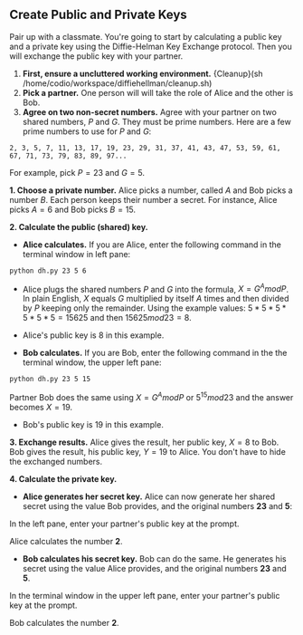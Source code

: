 ## Create Public and Private Keys

Pair up with a classmate. You're going to start by calculating a public key and a private key using the Diffie-Helman Key Exchange protocol. Then you will exchange the public key with your partner.

1. **First, ensure a uncluttered working environment.** 
{Cleanup}(sh /home/codio/workspace/diffiehellman/cleanup.sh)
1. **Pick a partner.** One person will will take the role of Alice and the other is Bob.
1. **Agree on two non-secret numbers.** Agree with your partner on two shared numbers, $P$ and $G$.  They must be prime numbers.
  Here are a few prime numbers to use for $P$ and $G$: 
  ```
2, 3, 5, 7, 11, 13, 17, 19, 23, 29, 31, 37, 41, 43, 47, 53, 59, 61, 67, 71, 73, 79, 83, 89, 97...
  ```
  For example, pick $P=23$ and $G=5$.
  
**1. Choose a private number.** Alice picks a number, called $A$ and Bob picks a number $B$. Each person keeps their number a secret. For instance, Alice picks $A=6$ and Bob picks $B=15$.

**2. Calculate the public (shared) key.**
 -  **Alice calculates.** If you are Alice, enter the following command in the terminal window in left pane:

```python dh.py 23 5 6```

 - Alice plugs the shared numbers $P$ and $G$ into the formula, $X = G^A mod P$.
 In plain English, $X$ equals $G$ multiplied by itself $A$ times and then divided by $P$ keeping only the remainder. Using the example values: $5*5*5*5*5*5 = 15625$ and then $15625  mod  23 = 8$.
 
 - Alice's public key is 8 in this example.

 - **Bob calculates.** If you are Bob, enter the following command in the the terminal window, the upper left pane:
 
```python dh.py 23 5 15```

Partner Bob does the same using $X = G^A mod P$ or $5^{15} mod 23$ and the answer becomes $X=19$.

 - Bob's public key is 19 in this example.

**3. Exchange results.**  Alice gives the result, her public key, $X=8$ to Bob. Bob gives the result, his public key, $Y=19$ to Alice. You don't have to hide the exchanged numbers.

**4. Calculate the private key.**

 - **Alice generates her secret key.** Alice can now generate her shared secret using the value Bob provides, and the original numbers **23** and **5**:

In the left pane, enter your partner's public key at the prompt.

Alice calculates the number **2**.

 -  **Bob calculates his secret key.** Bob can do the same. He generates his secret using the value Alice provides, and the original numbers **23** and **5**. 
 
In the terminal window in the upper left pane, enter your partner's public key at the prompt.

Bob calculates the number **2**.
